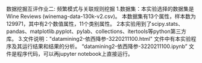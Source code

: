 数据挖掘互评作业二: 频繁模式与关联规则挖掘
1.数据集：本实验选择的数据集是Wine Reviews (winemag-data-130k-v2.csv)。
本数据集有13个属性，样本数为129971，其中有2个数值属性，11个类别属性。
2本实验用到了scipy.stats、pandas、matplotlib.pyplot、pylab、collections、itertools等python第三方库。
3.文件说明："datamining2-依西降参-3220211100.html" 文件中有本实验程序及其运行结果和结果的分析。
“datamining2-依西降参-3220211100.ipynb”  文件是程序代码，可以再jupyter notebook上直接运行。